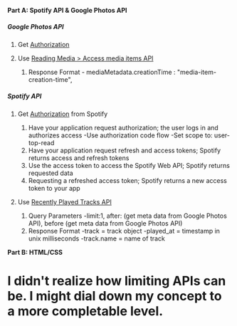 **Part A: Spotify API & Google Photos API**

##### Google Photos API
1. Get [Authorization](https://developers.google.com/identity/protocols/oauth2/javascript-implicit-flow)

2. Use [Reading Media > Access media items API](https://developers.google.com/photos/library/guides/access-media-items)
    1. Response Format
            - mediaMetadata.creationTime : "media-item-creation-time",
      
##### Spotify API
1. Get [Authorization](https://developer.spotify.com/documentation/general/guides/authorization-guide/#list-of-scopes) from Spotify 
    1. Have your application request authorization; the user logs in and authorizes access
            -Use authorization code flow
            -Set scope to: user-top-read
    2. Have your application request refresh and access tokens; Spotify returns access and refresh tokens
    3. Use the access token to access the Spotify Web API; Spotify returns requested data
    4. Requesting a refreshed access token; Spotify returns a new access token to your app
  
2. Use [Recently Played Tracks API](https://developer.spotify.com/documentation/web-api/reference/player/get-recently-played/)
    1. Query Parameters
            -limit:1, after: (get meta data from Google Photos API), before (get meta data from Google Photos API)
    2. Response Format
            -track = track object
            -played_at = timestamp in unix milliseconds
            -track.name = name of track

**Part B: HTML/CSS**

# I didn't realize how limiting APIs can be. I might dial down my concept to a more completable level.
